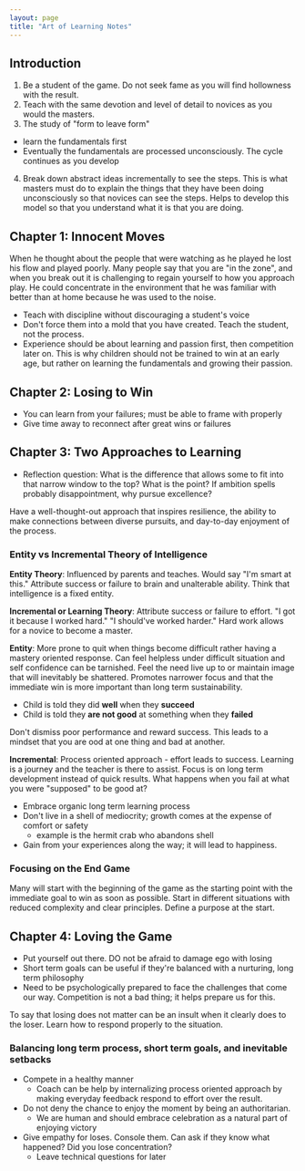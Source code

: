 ```yaml
---
layout: page
title: "Art of Learning Notes"
---
```


## Introduction

1. Be a student of the game. Do not seek fame as you will find hollowness with the result.
2. Teach with the same devotion and level of detail to novices as you would the masters.
3. The study of "form to leave form"
 - learn the fundamentals first
 - Eventually the fundamentals are processed unconsciously. The cycle continues as you develop
  
4. Break down abstract ideas incrementally to see the steps. This is what masters must do to explain the
things that they have been doing unconsciously so that novices can see the steps. Helps to develop this 
model so that you understand what it is that you are doing.

## Chapter 1: Innocent Moves

When he thought about the people that were watching as he played he lost his flow and played poorly. Many people 
say that you are "in the zone", and when you break out it is challenging to regain yourself to how you approach play.
He could concentrate in the environment that he was familiar with better than 
at home because he was used to the noise. 

 - Teach with discipline without discouraging a student's voice
 - Don't force them into a mold that you have created. Teach the student, not the process.
 - Experience should be about learning and passion first, then competition later on. This is why children should not 
 be trained to win at an early age, but rather on learning the fundamentals and growing their passion.

## Chapter 2: Losing to Win

 - You can learn from your failures; must be able to frame with properly
 - Give time away to reconnect after great wins or failures

## Chapter 3: Two Approaches to Learning
 - Reflection question: What is the difference that allows some to fit into that narrow window to the top?
 What is the point? If ambition spells probably disappointment, why pursue excellence?
 
 Have a well-thought-out approach that inspires resilience, the ability to make connections between diverse pursuits, and day-to-day enjoyment of the process.
 
### **Entity vs Incremental Theory of Intelligence**

**Entity Theory**: Influenced by parents and teaches. Would say "I'm smart at this." 
Attribute success or failure to brain and unalterable ability. Think that intelligence is a fixed entity.

**Incremental or Learning Theory**: Attribute success or failure to effort. "I got it because I worked hard." 
"I should've worked harder." Hard work allows for a novice to become a master.

**Entity**: More prone to quit when things become difficult rather having a mastery oriented response.
Can feel helpless under difficult situation and self confidence can be tarnished. 
Feel the need live up to or maintain image that will inevitably be shattered. Promotes narrower focus and that the immediate 
win is more important than long term sustainability. 

 - Child is told they did **well** when they **succeed**
 - Child is told they **are not good** at something when they **failed**
 
Don't dismiss poor performance and reward success. This leads to a mindset that you are ood at one thing and bad at another.

**Incremental**: Process oriented approach - effort leads to success. Learning is a journey and the teacher is there to assist.
Focus is on long term development instead of quick results. What happens when you fail at what you were "supposed" to be good at? 

 - Embrace organic long term learning process
 - Don't live in a shell of mediocrity; growth comes at the expense of comfort or safety
   + example is the hermit crab who abandons shell
 - Gain from your experiences along the way; it will lead to happiness.

### **Focusing on the End Game**

Many will start with the beginning of the game as the starting point with the immediate goal to win as soon as possible.
Start in different situations with reduced complexity and clear principles. 
Define a purpose at the start.
 
## Chapter 4: Loving the Game
 
 - Put yourself out there. DO not be afraid to damage ego with losing
 - Short term goals can be useful if they're balanced with a nurturing, long term philosophy
 - Need to be psychologically prepared to face the challenges that come our way. Competition is not a bad thing; 
 it helps prepare us for this.
 
 To say that losing does not matter can be an insult when it clearly does to the loser. 
 Learn how to respond properly to the situation.
 
### **Balancing long term process, short term goals, and inevitable setbacks**
  
 -  Compete in a healthy manner
    + Coach can be help by internalizing process oriented approach by making everyday feedback respond to effort over the result.
 - Do not deny the chance to enjoy the moment by being an authoritarian. 
    + We are human and should embrace celebration as a natural part of enjoying victory
 - Give empathy for loses. Console them. Can ask if they know what happened? Did you lose concentration?
    + Leave technical questions for later